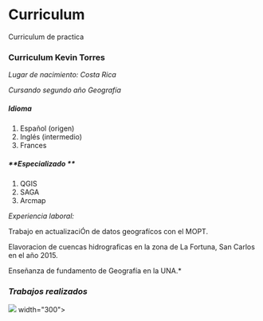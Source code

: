 # Curriculum
Curriculum de practica 

### Curriculum Kevin Torres

*Lugar de nacimiento: Costa Rica*

*Cursando segundo año Geografía*


##### **Idioma**
1. Español (origen)
2. Inglés (intermedio)
3. Frances 


##### **Especializado **
1. QGIS 
2. SAGA
3. Arcmap

*Experiencia laboral:* 

Trabajo en actualizaciÓn de datos geografícos con el MOPT.

Elavoracion de cuencas hidrograficas en la zona de La Fortuna, San Carlos en el año 2015.

Enseñanza de fundamento de Geografía en la UNA.*

### ***Trabajos realizados***

<img src= "Cuanca Hidrografica"> width="300">


